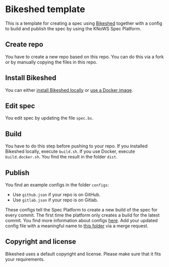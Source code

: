 # Bikeshed template

This is a template for creating a spec using [Bikeshed](https://github.com/speced/bikeshed/)
together with a config to build and publish the spec by using the KNoWS Spec Platform.

## Create repo

You have to create a new repo based on this repo.
You can do this via a fork or 
by manually copying the files in this repo.

## Install Bikeshed

You can either [install Bikeshed locally](https://speced.github.io/bikeshed/#install-final) or 
[use a Docker image](https://speced.github.io/bikeshed/#install-docker).

## Edit spec

You edit spec by updating the file `spec.bs`.

## Build

You have to do this step before pushing to your repo.
If you installed Bikeshed locally, execute `build.sh`.
If you use Docker, execute `build.docker.sh`.
You find the result in the folder `dist`.

## Publish

You find an example configs in the folder `configs`:
- Use `github.json` if your repo is on GitHub.
- Use `gitlab.json` if your repo is on Gitlab.

These configs tell the Spec Platform to create a new build of the spec for every commit.
The first time the platform only creates a build for the latest commit.
You find more information about configs 
[here](https://gitlab.ilabt.imec.be/KNoWS/spec-platform/orchestrator#spec-config).
Add your updated config file with a meaningful name to 
[this folder](https://gitlab.ilabt.imec.be/KNoWS/spec-platform/pipeline/-/tree/main/configs?ref_type=heads)
via a merge request.

## Copyright and license

Bikeshed uses a default copyright and license.
Please make sure that it fits your requirements.
